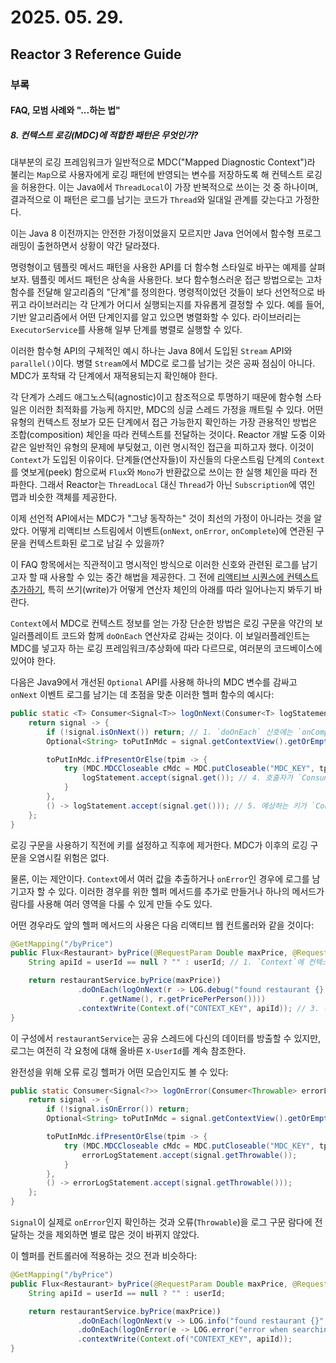 # 2025. 05. 29.

## Reactor 3 Reference Guide

### 부록

#### FAQ, 모범 사례와 "...하는 법"

##### 8. 컨텍스트 로깅(MDC)에 적합한 패턴은 무엇인가?

대부분의 로깅 프레임워크가 일반적으로 MDC("Mapped Diagnostic Context")라 불리는 `Map`으로 사용자에게 로깅 패턴에 반영되는 변수를 저장하도록 해 컨텍스트 로깅을 허용한다. 이는 Java에서 `ThreadLocal`이 가장 반복적으로 쓰이는 것 중 하나이며, 결과적으로 이 패턴은 로그를 남기는 코드가 `Thread`와 일대일 관계를 갖는다고 가정한다.

이는 Java 8 이전까지는 안전한 가정이었을지 모르지만 Java 언어에서 함수형 프로그래밍이 출현하면서 상황이 약간 달라졌다.

명령형이고 템플릿 메서드 패턴을 사용한 API를 더 함수형 스타일로 바꾸는 예제를 살펴보자. 템플릿 메서드 패턴은 상속을 사용한다. 보다 함수형스러운 접근 방법으로는 고차함수를 전달해 알고리즘의 "단계"를 정의한다. 명령적이었던 것들이 보다 선언적으로 바뀌고 라이브러리는 각 단계가 어디서 실행되는지를 자유롭게 결정할 수 있다. 예를 들어, 기반 알고리즘에서 어떤 단계인지를 알고 있으면 병렬화할 수 있다. 라이브러리는 `ExecutorService`를 사용해 일부 단계를 병렬로 실행할 수 있다.

이러한 함수형 API의 구체적인 예시 하나는 Java 8에서 도입된 `Stream` API와 `parallel()`이다. 병렬 `Stream`에서 MDC로 로그를 남기는 것은 공짜 점심이 아니다. MDC가 포착돼 각 단계에서 재적용되는지 확인해야 한다.

각 단계가 스레드 애그노스틱(agnostic)이고 참조적으로 투명하기 때문에 함수형 스타일은 이러한 최적화를 가능케 하지만, MDC의 싱글 스레드 가정을 깨트릴 수 있다. 어떤 유형의 컨텍스트 정보가 모든 단계에서 접근 가능한지 확인하는 가장 관용적인 방법은 조합(composition) 체인을 따라 컨텍스트를 전달하는 것이다. Reactor 개발 도중 이와 같은 일반적인 유형의 문제에 부딪혔고, 이런 명시적인 접근을 피하고자 했다. 이것이 `Context`가 도입된 이유이다. 단계들(연산자들)이 자신들의 다운스트림 단계의 `Context`를 엿보게(peek) 함으로써 `Flux`와 `Mono`가 반환값으로 쓰이는 한 실행 체인을 따라 전파한다. 그래서 Reactor는 `ThreadLocal` 대신 `Thread`가 아닌 `Subscription`에 엮인 맵과 비슷한 객체를 제공한다.

이제 선언적 API에서는 MDC가 "그냥 동작하는" 것이 최선의 가정이 아니라는 것을 알았다. 어떻게 리액티브 스트림에서 이벤트(`onNext`, `onError`, `onComplete`)에 연관된 구문을 컨텍스트화된 로그로 남길 수 있을까?

이 FAQ 항목에서는 직관적이고 명시적인 방식으로 이러한 신호와 관련된 로그를 남기고자 할 때 사용할 수 있는 중간 해법을 제공한다. 그 전에 [리액티브 시퀀스에 컨텍스트 추가하기][adding-context-to-reactive-sequence], 특히 쓰기(write)가 어떻게 연산자 체인의 아래를 따라 일어나는지 봐두기 바란다.

`Context`에서 MDC로 컨텍스트 정보를 얻는 가장 단순한 방법은 로깅 구문을 약간의 보일러플레이트 코드와 함께 `doOnEach` 연산자로 감싸는 것이다. 이 보일러플레인트는 MDC를 넣고자 하는 로깅 프레임워크/추상화에 따라 다르므로, 여러분의 코드베이스에 있어야 한다.

다음은 Java9에서 개선된 `Optional` API를 사용해 하나의 MDC 변수를 감싸고 `onNext` 이벤트 로그를 남기는 데 초점을 맞춘 이러한 헬퍼 함수의 예시다:

```java
public static <T> Consumer<Signal<T>> logOnNext(Consumer<T> logStatement) {
	return signal -> {
		if (!signal.isOnNext()) return; // 1. `doOnEach` 신호에는 `onComplete`와 `onError`가 포함된다. 이 예시에서는 `onNext` 로그를 남기는 데만 관심을 갖는다.
		Optional<String> toPutInMdc = signal.getContextView().getOrEmpty("CONTEXT_KEY"); // 2. Reactor `Context`에서 관심있는 값 하나를 추출한다([`Context` API](https://projectreactor.io/docs/core/release/reference/advancedFeatures/context.html#context.api) 섹션 참고).

		toPutInMdc.ifPresentOrElse(tpim -> {
			try (MDC.MDCCloseable cMdc = MDC.putCloseable("MDC_KEY", tpim)) { // 3. 이 예시에서는 구문 로깅 실행 후 자동으로 MDC를 정리하기 위해 try-with-resources를 허용하는 SLF4J 2의 `MDCCloseable`를 사용한다.
				logStatement.accept(signal.get()); // 4. 호출자가 `Consumer<T>(onNext 값의 소비자)로 적절한 로그 구문을 제공한다.
			}
		},
		() -> logStatement.accept(signal.get())); // 5. 예상하는 키가 `Context`에 존재하지 않을 경우 대체 경로를 사용한다.
	};
}
```

로깅 구문을 사용하기 직전에 키를 설정하고 직후에 제거한다. MDC가 이후의 로깅 구문을 오염시킬 위험은 없다.

물론, 이는 제안이다. `Context`에서 여러 값을 추출하거나 `onError`인 경우에 로그를 남기고자 할 수 있다. 이러한 경우를 위한 헬퍼 메서드를 추가로 만들거나 하나의 메서드가 람다를 사용해 여러 영역을 다룰 수 있게 만들 수도 있다.

어떤 경우라도 앞의 헬퍼 메서드의 사용은 다음 리액티브 웹 컨트롤러와 같을 것이다:

```java
@GetMapping("/byPrice")
public Flux<Restaurant> byPrice(@RequestParam Double maxPrice, @RequestHeader(required = false, name = "X-UserId") String userId) {
	String apiId = userId == null ? "" : userId; // 1. `Context`에 컨텍스트 정보를 넣으려면 요청 헤더에서 얻어와야 한다.

	return restaurantService.byPrice(maxPrice))
			   .doOnEach(logOnNext(r -> LOG.debug("found restaurant {} for ${}", // 2. 여기서 `Flux`에 `doOnEach`를 사용해 헬퍼 함수를 적용한다. 연산자는 자기 아래에 정의된  `Context` 값을 보게 된다는 점을 기억하라.
					r.getName(), r.getPricePerPerson())))
			   .contextWrite(Context.of("CONTEXT_KEY", apiId)); // 3. 선택된 키 `CONTEXT_KEY`를 사용해 헤더의 값을 `Context`에 쓴다.
}
```

이 구성에서 `restaurantService`는 공유 스레드에 다신의 데이터를 방출할 수 있지만, 로그는 여전히 각 요청에 대해 올바른 `X-UserId`를 계속 참조한다.

완전성을 위해 오류 로깅 헬퍼가 어떤 모습인지도 볼 수 있다:

```java
public static Consumer<Signal<?>> logOnError(Consumer<Throwable> errorLogStatement) {
	return signal -> {
		if (!signal.isOnError()) return;
		Optional<String> toPutInMdc = signal.getContextView().getOrEmpty("CONTEXT_KEY");

		toPutInMdc.ifPresentOrElse(tpim -> {
			try (MDC.MDCCloseable cMdc = MDC.putCloseable("MDC_KEY", tpim)) {
				errorLogStatement.accept(signal.getThrowable());
			}
		},
		() -> errorLogStatement.accept(signal.getThrowable()));
	};
}
```

`Signal`이 실제로 `onError`인지 확인하는 것과 오류(`Throwable`)을 로그 구문 람다에 전달하는 것을 제외하면 별로 많은 것이 바뀌지 않았다.

이 헬퍼를 컨트롤러에 적용하는 것으 전과 비슷하다:

```java
@GetMapping("/byPrice")
public Flux<Restaurant> byPrice(@RequestParam Double maxPrice, @RequestHeader(required = false, name = "X-UserId") String userId) {
	String apiId = userId == null ? "" : userId;

	return restaurantService.byPrice(maxPrice))
			   .doOnEach(logOnNext(v -> LOG.info("found restaurant {}", v))
			   .doOnEach(logOnError(e -> LOG.error("error when searching restaurants", e)) // 1. `restaurantService`가 오류를 방출하면 이곳에서 MDC 컨텍스트로 로그를 남길 것이다.
			   .contextWrite(Context.of("CONTEXT_KEY", apiId));
}
```

[adding-context-to-reactive-sequence]: https://projectreactor.io/docs/core/release/reference/advancedFeatures/context.html